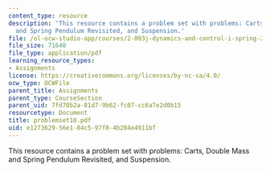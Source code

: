 ```yaml
---
content_type: resource
description: 'This resource contains a problem set with problems: Carts, Double Mass
  and Spring Pendulum Revisited, and Suspension.'
file: /ol-ocw-studio-app/courses/2-003j-dynamics-and-control-i-spring-2007/e127362956e184c597f84b284e4911bf_problemset10.pdf
file_size: 71640
file_type: application/pdf
learning_resource_types:
- Assignments
license: https://creativecommons.org/licenses/by-nc-sa/4.0/
ocw_type: OCWFile
parent_title: Assignments
parent_type: CourseSection
parent_uid: 7fd70b2a-81d7-9b62-fc07-cc6a7e2d0b15
resourcetype: Document
title: problemset10.pdf
uid: e1273629-56e1-84c5-97f8-4b284e4911bf
---
```

This resource contains a problem set with problems: Carts, Double Mass and Spring Pendulum Revisited, and Suspension.